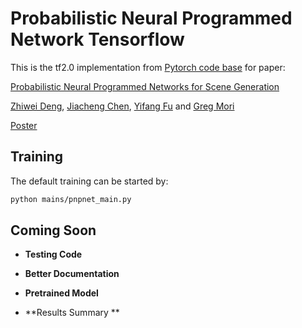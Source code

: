 # Probabilistic Neural Programmed Network Tensorflow

This is the tf2.0 implementation from [Pytorch code base](https://github.com/Lucas2012/ProbabilisticNeuralProgrammedNetwork/edit/master/README.md) for paper: 

[Probabilistic Neural Programmed Networks for Scene Generation](http://www2.cs.sfu.ca/~mori/research/papers/deng-nips18.pdf)

[Zhiwei Deng](http://www.sfu.ca/~zhiweid/), [Jiacheng Chen](http://jcchen.me/), [Yifang Fu](https://yifangfu.wordpress.com/) and [Greg Mori](http://www2.cs.sfu.ca/~mori/)


[Poster](http://www.sfu.ca/~zhiweid/papers/PNP_Net_Poster.pdf)




## Training

The default training can be started by: 

```bash
python mains/pnpnet_main.py 
```

## Coming Soon

- **Testing Code**


- **Better Documentation**


- **Pretrained Model**


- **Results Summary **


